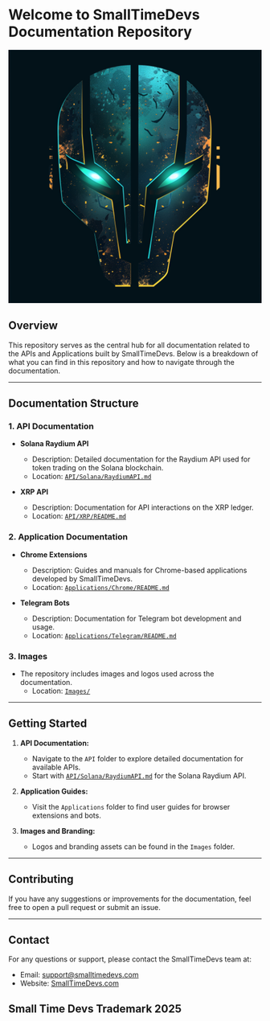 # Welcome to SmallTimeDevs Documentation Repository
![Raydium API Logo](./Images/logo.png)

## Overview
This repository serves as the central hub for all documentation related to the APIs and Applications built by SmallTimeDevs. Below is a breakdown of what you can find in this repository and how to navigate through the documentation.

---

## Documentation Structure

### 1. **API Documentation**
- **Solana Raydium API**
  - Description: Detailed documentation for the Raydium API used for token trading on the Solana blockchain.
  - Location: [`API/Solana/RaydiumAPI.md`](API/Solana/RaydiumAPI.md)

- **XRP API**
  - Description: Documentation for API interactions on the XRP ledger.
  - Location: [`API/XRP/README.md`](API/XRP/README.md)

### 2. **Application Documentation**
- **Chrome Extensions**
  - Description: Guides and manuals for Chrome-based applications developed by SmallTimeDevs.
  - Location: [`Applications/Chrome/README.md`](Applications/Chrome/README.md)

- **Telegram Bots**
  - Description: Documentation for Telegram bot development and usage.
  - Location: [`Applications/Telegram/README.md`](Applications/Telegram/README.md)

### 3. **Images**
- The repository includes images and logos used across the documentation.
  - Location: [`Images/`](Images/)

---

## Getting Started

1. **API Documentation:**
   - Navigate to the `API` folder to explore detailed documentation for available APIs.
   - Start with [`API/Solana/RaydiumAPI.md`](API/Solana/RaydiumAPI.md) for the Solana Raydium API.

2. **Application Guides:**
   - Visit the `Applications` folder to find user guides for browser extensions and bots.

3. **Images and Branding:**
   - Logos and branding assets can be found in the `Images` folder.

---

## Contributing
If you have any suggestions or improvements for the documentation, feel free to open a pull request or submit an issue.

---

## Contact
For any questions or support, please contact the SmallTimeDevs team at:
- Email: support@smalltimedevs.com
- Website: [SmallTimeDevs.com](https://smalltimedevs.com)

## Small Time Devs Trademark 2025

